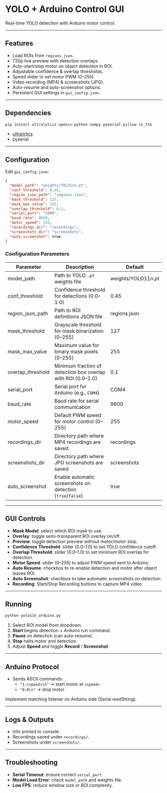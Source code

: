 # YOLO + Arduino Control GUI

Real-time YOLO detection with Arduino motor control.

---

## Features

- Load ROIs from `regions.json`.
- 720p live preview with detection overlays.
- Auto-start/stop motor on object detection in ROI.
- Adjustable confidence & overlap thresholds.
- Speed slider to set motor PWM (0–255).
- Video recording (MP4) & screenshots (JPG).
- Auto-resume and auto-screenshot options.
- Persistent GUI settings in `gui_config.json`.

---

## Dependencies

```bash
pip install ultralytics opencv-python numpy pyserial pillow sv_ttk
```

- [ultralytics](https://github.com/ultralytics/ultralytics)
- pyserial

---

## Configuration

Edit `gui_config.json`:

```json
{
  "model_path": "weights/YOLO11n.pt",
  "conf_threshold": 0.45,
  "region_json_path": "regions.json",
  "mask_threshold": 127,
  "mask_max_value": 255,
  "overlap_threshold": 0.1,
  "serial_port": "COM4",
  "baud_rate": 9600,
  "motor_speed": 255,
  "recordings_dir": "recordings",
  "screenshots_dir": "screenshots",
  "auto_screenshot": true
}
```

### Configuration Parameters

| Parameter           | Description                                                     | Default                 |
|---------------------|-----------------------------------------------------------------|-------------------------|
| model_path          | Path to YOLO `.pt` weights file                                 | weights/YOLO11n.pt      |
| conf_threshold      | Confidence threshold for detections (0.0–1.0)                   | 0.45                    |
| region_json_path    | Path to ROI definitions JSON file                               | regions.json            |
| mask_threshold      | Grayscale threshold for mask binarization (0–255)               | 127                     |
| mask_max_value      | Maximum value for binary mask pixels (0–255)                    | 255                     |
| overlap_threshold   | Minimum fraction of detection box overlap with ROI (0.0–1.0)    | 0.1                     |
| serial_port         | Serial port for Arduino (e.g., `COM4`)         | COM4                    |
| baud_rate           | Baud rate for serial communication                              | 9600                    |
| motor_speed         | Default PWM speed for motor control (0–255)                     | 255                     |
| recordings_dir      | Directory path where MP4 recordings are saved                   | recordings              |
| screenshots_dir     | Directory path where JPG screenshots are saved                  | screenshots             |
| auto_screenshot     | Enable automatic screenshots on detection (`true`/`false`)       | true                    |

---

## GUI Controls

- **Mask Model**: select which ROI mask to use.
- **Overlay**: toggle semi-transparent ROI overlay on/off.
- **Preview**: toggle detection preview without motor/motor stop.
- **Confidence Threshold**: slider (0.0–1.0) to set YOLO confidence cutoff.
- **Overlap Threshold**: slider (0.0–1.0) to set minimum ROI overlap for detection.
- **Motor Speed**: slider (0–255) to adjust PWM speed sent to Arduino.
- **Auto Resume**: checkbox to re-enable detection and motor after object leaves ROI.
- **Auto Screenshot**: checkbox to take automatic screenshots on detection.
- **Recording**: Start/Stop Recording buttons to capture MP4 video.

---

## Running

```bash
python yolo11n_arduino.py
```

1. Select ROI model from dropdown.
2. **Start** begins detection + Arduino run command.
3. **Pause** on detection (can auto-resume).
4. **Stop** halts motor and detection.
5. Adjust **Speed** and toggle **Record** / **Screenshot**.

---

## Arduino Protocol

- Sends ASCII commands:
  - `"1:<speed>\n"` → start motor at `<speed>`
  - `"0:0\n"` → stop motor

Implement matching listener on Arduino side (Serial.readString).

---

## Logs & Outputs

- Info printed to console.
- Recordings saved under `recordings/`.
- Screenshots under `screenshots/`.

---

## Troubleshooting

- **Serial Timeout**: ensure correct `serial_port`.
- **Model Load Error**: check `model_path` and weights file.
- **Low FPS**: reduce window size or ROI complexity.
